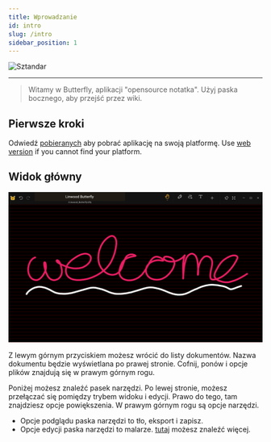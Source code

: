 ```yaml
---
title: Wprowadzanie
id: intro
slug: /intro
sidebar_position: 1
---
```



![Sztandar](/img/banner.png)

---

> Witamy w Butterfly, aplikacji "opensource notatka". Użyj paska bocznego, aby przejść przez wiki.

## Pierwsze kroki

Odwiedź [pobieranych](/downloads) aby pobrać aplikację na swoją platformę. Use [web version](https://v1.butterfly.linwood.dev) if you cannot find your platform.

## Widok główny

![Widok główny](main.png)

Z lewym górnym przyciskiem możesz wrócić do listy dokumentów. Nazwa dokumentu będzie wyświetlana po prawej stronie. Cofnij, ponów i opcje plików znajdują się w prawym górnym rogu.

Poniżej możesz znaleźć pasek narzędzi. Po lewej stronie, możesz przełączać się pomiędzy trybem widoku i edycji. Prawo do tego, tam znajdziesz opcje powiększenia. W prawym górnym rogu są opcje narzędzi.

- Opcje podglądu paska narzędzi to tło, eksport i zapisz.
- Opcje edycji paska narzędzi to malarze. [tutaj](background) możesz znaleźć więcej.
